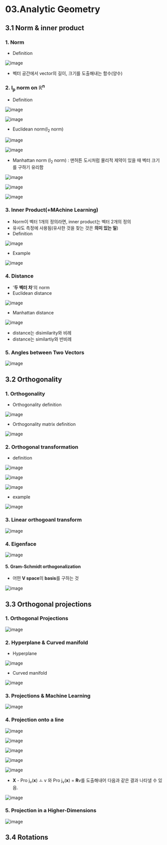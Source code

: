 03.Analytic Geometry
====

## 3.1 Norm & inner product
### 1. Norm
- Definition

![image](https://user-images.githubusercontent.com/60006301/94992135-d9c08800-05c2-11eb-8a5d-59d81f01c1dd.png)
- 벡터 공간에서 vector의 길이, 크기를 도출해내는 함수(양수)


### 2. l<sub>p</sub> norm on ℝ<sup>n</sup>
- Definition

![image](https://user-images.githubusercontent.com/60006301/94992227-78e57f80-05c3-11eb-991e-7134d79680a5.png)

![image](https://user-images.githubusercontent.com/60006301/94992293-05903d80-05c4-11eb-95e6-3eb512ffa70d.png)

- Euclidean norm(l<sub>2</sub> norm)

![image](https://user-images.githubusercontent.com/60006301/94992317-2b1d4700-05c4-11eb-8fa7-9d4ae74c22aa.png)

![image](https://user-images.githubusercontent.com/60006301/94992327-48521580-05c4-11eb-862a-4da9ca2fc1b8.png)

- Manhattan norm (l<sub>2</sub> norm) : 맨허튼 도시처럼 물리적 제약이 있을 때 벡터 크기를 구하기 유리함

![image](https://user-images.githubusercontent.com/60006301/94992335-543dd780-05c4-11eb-9efe-6995a8c082b8.png)

![image](https://user-images.githubusercontent.com/60006301/94992338-5c961280-05c4-11eb-9956-6c25278c0ebd.png)

![image](https://user-images.githubusercontent.com/60006301/94992360-77688700-05c4-11eb-9752-fa79a070da0e.png)


### 3. Inner Product(+MAchine Learning)
- Norm이 벡터 1개의 정의라면, inner product는 벡터 2개의 정의
- 유사도 측정에 사용됨(유사한 것을 찾는 것은 **의미 있는 일**)
- Definition

![image](https://user-images.githubusercontent.com/60006301/94992497-56ecfc80-05c5-11eb-9d79-5f518f01e9d0.png)

- Example

![image](https://user-images.githubusercontent.com/60006301/94992411-d6c69700-05c4-11eb-8818-283f15f51ff9.png)


### 4. Distance
- '**두 벡터 차**'의 norm
- Euclidean distance

![image](https://user-images.githubusercontent.com/60006301/94992473-38870100-05c5-11eb-91c9-b2d6960f82d1.png)

- Manhattan distance

![image](https://user-images.githubusercontent.com/60006301/94992476-3cb31e80-05c5-11eb-9a34-ed27abd0caa8.png)

- distance는 disimilarity와 비례
- distance는 similartiy와 반비례


### 5. Angles between Two Vectors

![image](https://user-images.githubusercontent.com/60006301/94992652-7df7fe00-05c6-11eb-9ce8-a7c22fae204e.png)


## 3.2 Orthogonality
### 1. Orthogonality
- Orthogonality definition

![image](https://user-images.githubusercontent.com/60006301/95472757-5fc34100-09be-11eb-8864-7a7c55050eb3.png)

- Orthogonality matrix definition

![image](https://user-images.githubusercontent.com/60006301/95472822-72d61100-09be-11eb-814a-b0a64906efde.png)


### 2. Orthogonal transformation
- definition

![image](https://user-images.githubusercontent.com/60006301/95473018-a022bf00-09be-11eb-8406-4e755aefba38.png)

![image](https://user-images.githubusercontent.com/60006301/95473112-bb8dca00-09be-11eb-8136-d4d56d876b08.png)

![image](https://user-images.githubusercontent.com/60006301/95473218-d7916b80-09be-11eb-8112-b10e68d73208.png)

- example

![image](https://user-images.githubusercontent.com/60006301/95473303-ed9f2c00-09be-11eb-95cf-a3d70ae8eb82.png)


### 3. Linear orthogoanl transform

![image](https://user-images.githubusercontent.com/60006301/95473434-0f98ae80-09bf-11eb-85de-9b8b67caf396.png)


### 4. Eigenface

![image](https://user-images.githubusercontent.com/60006301/95473691-51295980-09bf-11eb-8849-1ea0afd3cf0d.png)


#### 5. Gram-Schmidt orthogonalization
- 어떤 **V space**의 **basis**를 구하는 것

![image](https://user-images.githubusercontent.com/60006301/95474176-c8f78400-09bf-11eb-81e6-b218d04d4efc.png)


## 3.3 Orthogonal projections
### 1. Orthogonal Projections

![image](https://user-images.githubusercontent.com/60006301/95474463-1673f100-09c0-11eb-9db2-5c6d951bdfec.png)


### 2. Hyperplane & Curved manifold
- Hyperplane

![image](https://user-images.githubusercontent.com/60006301/95474629-4d4a0700-09c0-11eb-9116-1f68cdc717cd.png)

- Curved manifold

![image](https://user-images.githubusercontent.com/60006301/95474655-54711500-09c0-11eb-974d-768283cb9966.png)


### 3. Projections & Machine Learning

![image](https://user-images.githubusercontent.com/60006301/95475064-d103f380-09c0-11eb-84c7-248da107840b.png)


### 4. Projection onto a line

![image](https://user-images.githubusercontent.com/60006301/95475251-fb55b100-09c0-11eb-91d2-760cc0262fb5.png)

![image](https://user-images.githubusercontent.com/60006301/95475333-158f8f00-09c1-11eb-94d6-bd5bd62443d1.png)

![image](https://user-images.githubusercontent.com/60006301/95475359-1b857000-09c1-11eb-97ed-6a01f37742ea.png)

![image](https://user-images.githubusercontent.com/60006301/95475410-27713200-09c1-11eb-825e-27cd9548424c.png)

![image](https://user-images.githubusercontent.com/60006301/95475424-2b9d4f80-09c1-11eb-8b2a-3e7c375e7417.png)

- **X** - Pro j<sub>v</sub>(**x**) ㅗ v 와 Pro j<sub>v</sub>(**x**) = **R**v를 도출해내어 다음과 같은 결과 나타낼 수 있음.

![image](https://user-images.githubusercontent.com/60006301/95475565-4a9be180-09c1-11eb-848a-b72f7eab587d.png)


### 5. Projection in a Higher-Dimensions

![image](https://user-images.githubusercontent.com/60006301/95476020-c7c75680-09c1-11eb-833e-88a2fdd0a0b1.png)


## 3.4 Rotations
